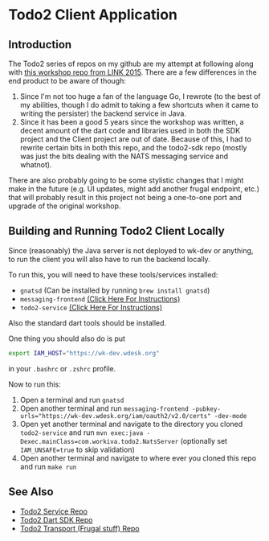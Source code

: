 # Todo2 Client Application

## Introduction
The Todo2 series of repos on my github are my attempt at following along with [this workshop repo from LINK 2015](https://github.com/Workiva/building-a-workiva-app-workshop).
There are a few differences in the end product to be aware of though:

1. Since I'm not too huge a fan of the language Go, I rewrote (to the best of my abilities, though I do admit to taking a few shortcuts when it came to writing the persister) the backend service in Java.
2. Since it has been a good 5 years since the workshop was written, a decent amount of the dart code and libraries used in both the SDK project and the Client project are out of date.
Because of this, I had to rewrite certain bits in both this repo, and the todo2-sdk repo (mostly was just the bits dealing with the NATS messaging service and whatnot).

There are also probably going to be some stylistic changes that I might make in the future (e.g. UI updates, might add another frugal endpoint, etc.) that will probably result in this project not being a one-to-one port and upgrade of the original workshop.

## Building and Running Todo2 Client Locally
Since (reasonably) the Java server is not deployed to wk-dev or anything, to run the client you will also have to run the backend locally.

To run this, you will need to have these tools/services installed:

- `gnatsd` (Can be installed by running `brew install gnatsd`)
- `messaging-frontend` [\(Click Here For Instructions\)](https://github.com/Workiva/messaging-frontend#usage)
- `todo2-service` [\(Click Here For Instructions\)](https://github.com/thomasmaloney-wk/todo2-service#todo2-service)

Also the standard dart tools should be installed.

One thing you should also do is put 
```bash
export IAM_HOST="https://wk-dev.wdesk.org"
```
in your `.bashrc` or `.zshrc` profile.

Now to run this:

1. Open a terminal and run `gnatsd`
2. Open another terminal and run `messaging-frontend -pubkey-urls="https://wk-dev.wdesk.org/iam/oauth2/v2.0/certs" -dev-mode`
3. Open yet another terminal and navigate to the directory you cloned `todo2-service` and run `mvn exec:java -Dexec.mainClass=com.workiva.todo2.NatsServer`
(optionally set `IAM_UNSAFE=true` to skip validation)
4. Open another terminal and navigate to where ever you cloned this repo and run `make run`

## See Also
- [Todo2 Service Repo](https://github.com/thomasmaloney-wk/todo2-service)
- [Todo2 Dart SDK Repo](https://github.com/thomasmaloney-wk/todo2-sdk)
- [Todo2 Transport (Frugal stuff) Repo](https://github.com/thomasmaloney-wk/todo2-transport)
